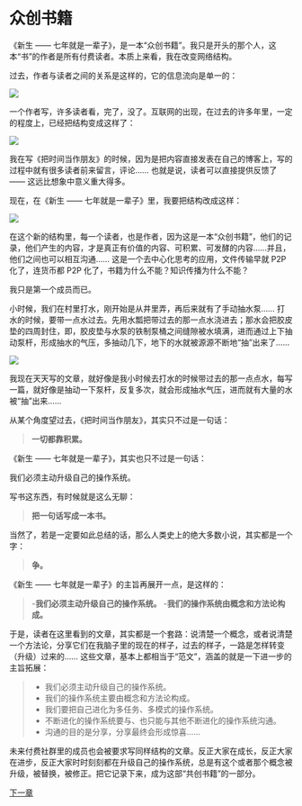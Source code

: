 # 众创书籍
 
 《新生 —— 七年就是一辈子》，是一本“众创书籍”。我只是开头的那个人，这本“书”的作者是所有付费读者。本质上来看，我在改变网络结构。
 
 过去，作者与读者之间的关系是这样的，它的信息流向是单一的：
 
 ![](images/network1.jpg)
 
 一个作者写，许多读者看，完了，没了。互联网的出现，在过去的许多年里，一定的程度上，已经把结构变成这样了：
 
 ![](images/network2.jpg)
 
 
 我在写《把时间当作朋友》的时候，因为是把内容直接发表在自己的博客上，写的过程中就有很多读者前来留言，评论…… 也就是说，读者可以直接提供反馈了 —— 这远比想象中意义重大得多。
 
 现在，在《新生 —— 七年就是一辈子》里，我要把结构改成这样：
 
 ![](images/network3.jpg)
 
 在这个新的结构里，每一个读者，也是作者，因为这是一本“众创书籍”，他们的记录，他们产生的内容，才是真正有价值的内容、可积累、可发酵的内容……并且，他们之间也可以相互沟通…… 这是一个去中心化思考的应用，文件传输早就 P2P 化了，连货币都 P2P 化了，书籍为什么不能？知识传播为什么不能？
 
 我只是第一个成员而已。
 
 小时候，我们在村里打水，刚开始是从井里弄，再后来就有了手动抽水泵…… 打水的时候，要带一点水过去。先用水瓢把带过去的那一点水浇进去；那水会把胶皮垫的四周封住，即，胶皮垫与水泵的铁制泵桶之间缝隙被水填满，进而通过上下抽动泵杆，形成抽水的气压，多抽动几下，地下的水就被源源不断地“抽”出来了……
 
 ![](images/first-water-well.png)
 
 我现在天天写的文章，就好像是我小时候去打水的时候带过去的那一点点水，每写一篇，就好像是抽动一下泵杆，反复多次，就会形成抽水气压，进而就有大量的水被“抽”出来……
 
 从某个角度望过去，《把时间当作朋友》，其实只不过是一句话：
 
 >**一切都靠积累。** 
 
 《新生 —— 七年就是一辈子》，其实也只不过是一句话：
 
 我们必须主动升级自己的操作系统。
 
 写书这东西，有时候就是这么无聊：
 
 >**把一句话写成一本书。** 
 
 当然了，若是一定要如此总结的话，那么人类史上的绝大多数小说，其实都是一个字：
 
 >**争。** 
 
 《新生 —— 七年就是一辈子》的主旨再展开一点，是这样的：
 
 > -**我们必须主动升级自己的操作系统。** 
 > -**我们的操作系统由概念和方法论构成。** 
 
 于是，读者在这里看到的文章，其实都是一个套路：说清楚一个概念，或者说清楚一个方法论，分享它们在我脑子里的现在的样子，过去的样子，一路是怎样转变（升级）过来的…… 这些文章，基本上都相当于“范文”，涵盖的就是一下进一步的主旨拓展：
 
 > - 我们必须主动升级自己的操作系统。
 > - 我们的操作系统主要由概念和方法论构成。
 > - 我们要把自己进化为多任务、多模式的操作系统。
 > - 不断进化的操作系统要与、也只能与其他不断进化的操作系统沟通。
 > - 沟通的目的是分享，分享最终会形成惊喜……
 
 未来付费社群里的成员也会被要求写同样结构的文章。反正大家在成长，反正大家在进步，反正大家时时刻刻都在升级自己的操作系统，总是有这个或者那个概念被升级，被替换，被修正。把它记录下来，成为这部“共创书籍”的一部分。
 
 [下一章](https://github.com/Hao-Chalmers/reborn/blob/addLink2Next/C02.md)
 